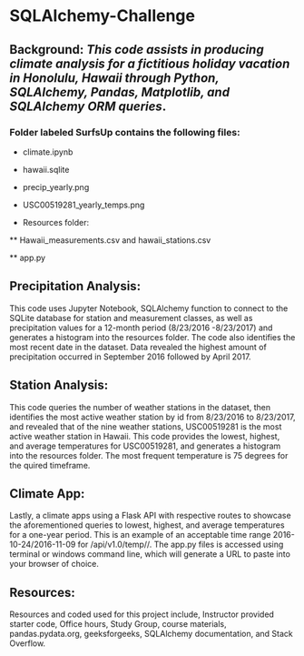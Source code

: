 # SQLAlchemy-Challenge 

## ​**Background**:  *This code assists in producing climate analysis for a fictitious holiday vacation in Honolulu, Hawaii through Python, SQLAlchemy, Pandas, Matplotlib, and SQLAlchemy ORM queries​*. 

### ​**Folder** labeled SurfsUp contains the following files: 

* climate.ipynb 

* hawaii.sqlite

* precip_yearly.png 

* USC00519281_yearly_temps.png 
   
* Resources folder: 

** Hawaii_measurements.csv and hawaii_stations.csv  

** app.py 

## ​**Precipitation Analysis**: 

This code uses Jupyter Notebook, SQLAlchemy function to connect to the SQLite database for station and measurement classes, as well as precipitation values for a 12-month period (8/23/2016 -8/23/2017) and generates a histogram into the resources folder. The code also identifies the most recent date in the dataset.  Data revealed the highest amount of precipitation occurred in September 2016 followed by April 2017. 

## ​**Station Analysis**:

This code queries the number of weather stations in the dataset, then identifies the most active weather station by id from 8/23/2016 to 8/23/2017, and revealed that of the nine weather stations, USC00519281 is the most active weather station in Hawaii.  This code provides the lowest, highest, and average temperatures for USC00519281, and generates a histogram into the resources folder.   The most frequent temperature is 75 degrees for the quired timeframe.  



## ​**Climate App**: 

Lastly, a climate apps using a Flask API with respective routes to showcase the aforementioned queries to lowest, highest, and average temperatures for a one-year period.  This is an example of an acceptable time range 2016-10-24/2016-11-09 for /api/v1.0/temp/<start>/<end>. The app.py files is accessed using terminal or windows command line, which will generate a URL to paste into your browser of choice. 



## ​**Resources**: 

Resources and coded used for this project include, Instructor provided starter code, Office hours, Study Group, course materials, pandas.pydata.org, geeksforgeeks, SQLAlchemy documentation, and Stack Overflow.
